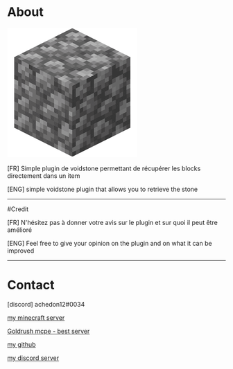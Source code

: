 # About

![cobble.png](cobble.png)

[FR] Simple plugin de voidstone permettant de récupérer les blocks directement dans un item

[ENG] simple voidstone plugin that allows you to retrieve the stone


--------------
#Credit

[FR] N'hésitez pas à donner votre avis sur le plugin et sur quoi il peut être amélioré

[ENG] Feel free to give your opinion on the plugin and on what it can be improved

-------------
# Contact

[discord] achedon12#0034

[my minecraft server](https://discord.gg/uYWc2ak4TP)

[Goldrush mcpe - best server](https://discord.gg/uYWc2ak4TP)

[my github](https://github.com/achedon12)

[my discord server](https://discord.gg/RBhZtakZKy)